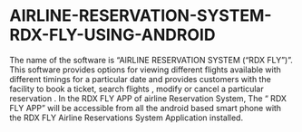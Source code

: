 # AIRLINE-RESERVATION-SYSTEM-RDX-FLY-USING-ANDROID
The name of the software is “AIRLINE RESERVATION SYSTEM (“RDX FLY”)”. This software        provides options for viewing different flights available with   different timings for a particular date and provides customers with the facility to book a ticket, search  flights , modify or cancel a particular reservation . In the RDX FLY APP of airline Reservation System, The “ RDX  FLY APP”  will be accessible from all the android based  smart phone  with the  RDX  FLY Airline Reservations System  Application installed.
